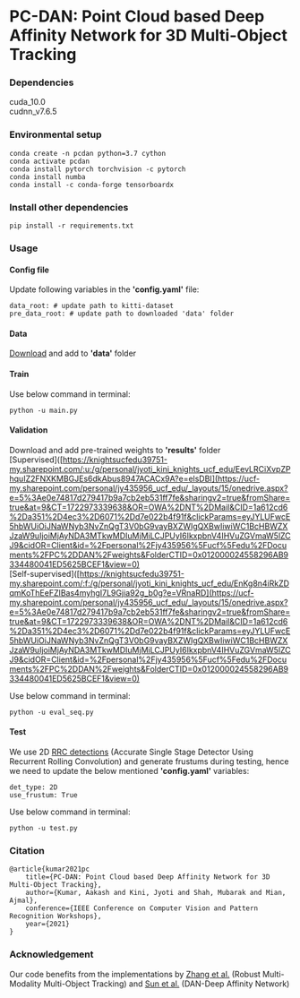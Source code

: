 # PC-DAN: Point Cloud based Deep Affinity Network for 3D Multi-Object Tracking

### Dependencies
cuda_10.0 <br/>
cudnn_v7.6.5

### Environmental setup
```
conda create -n pcdan python=3.7 cython
conda activate pcdan
conda install pytorch torchvision -c pytorch
conda install numba
conda install -c conda-forge tensorboardx
```

### Install other dependencies
```
pip install -r requirements.txt
```

### Usage
#### Config file
Update following variables in the **'config.yaml'** file:
```
data_root: # update path to kitti-dataset
pre_data_root: # update path to downloaded 'data' folder
```

#### Data
[Download](https://drive.google.com/drive/folders/1j5o1pklCGtgemG05mXCwQGHozALn3Jt2) and add to **'data'** folder

#### Train
Use below command in terminal:
```
python -u main.py
```

#### Validation
Download and add pre-trained weights to **'results'** folder <br/>
[Supervised]([https://knightsucfedu39751-my.sharepoint.com/:u:/g/personal/jyoti_kini_knights_ucf_edu/EevLRCiXvpZPhquIZ2FNXKMBGJEs6dkAbus8947ACACx9A?e=elsDBI](https://ucf-my.sharepoint.com/personal/jy435956_ucf_edu/_layouts/15/onedrive.aspx?e=5%3Ae0e74817d279417b9a7cb2eb531ff7fe&sharingv2=true&fromShare=true&at=9&CT=1722973339638&OR=OWA%2DNT%2DMail&CID=1a612cd6%2Da351%2D4ec3%2D6071%2Dd7e022b4f91f&clickParams=eyJYLUFwcE5hbWUiOiJNaWNyb3NvZnQgT3V0bG9vayBXZWIgQXBwIiwiWC1BcHBWZXJzaW9uIjoiMjAyNDA3MTkwMDIuMjMiLCJPUyI6IkxpbnV4IHVuZGVmaW5lZCJ9&cidOR=Client&id=%2Fpersonal%2Fjy435956%5Fucf%5Fedu%2FDocuments%2FPC%2DDAN%2Fweights&FolderCTID=0x012000024558296AB9334480041ED5625BCEF1&view=0) <br/>
[Self-supervised]([https://knightsucfedu39751-my.sharepoint.com/:f:/g/personal/jyoti_kini_knights_ucf_edu/EnKg8n4iRkZDqmKoThEeFZIBas4myhgI7L9Gjia92g_b0g?e=VRnaRD](https://ucf-my.sharepoint.com/personal/jy435956_ucf_edu/_layouts/15/onedrive.aspx?e=5%3Ae0e74817d279417b9a7cb2eb531ff7fe&sharingv2=true&fromShare=true&at=9&CT=1722973339638&OR=OWA%2DNT%2DMail&CID=1a612cd6%2Da351%2D4ec3%2D6071%2Dd7e022b4f91f&clickParams=eyJYLUFwcE5hbWUiOiJNaWNyb3NvZnQgT3V0bG9vayBXZWIgQXBwIiwiWC1BcHBWZXJzaW9uIjoiMjAyNDA3MTkwMDIuMjMiLCJPUyI6IkxpbnV4IHVuZGVmaW5lZCJ9&cidOR=Client&id=%2Fpersonal%2Fjy435956%5Fucf%5Fedu%2FDocuments%2FPC%2DDAN%2Fweights&FolderCTID=0x012000024558296AB9334480041ED5625BCEF1&view=0)

Use below command in terminal:
```
python -u eval_seq.py
```

#### Test
We use 2D [RRC detections](https://github.com/xiaohaoChen/rrc_detection) (Accurate Single Stage Detector Using Recurrent Rolling Convolution) and generate frustums during testing, hence we need to update the below mentioned **'config.yaml'** variables:
```
det_type: 2D
use_frustum: True
```
Use below command in terminal:
```
python -u test.py
```

### Citation
```
@article{kumar2021pc
	title={PC-DAN: Point Cloud based Deep Affinity Network for 3D Multi-Object Tracking},
	author={Kumar, Aakash and Kini, Jyoti and Shah, Mubarak and Mian, Ajmal},
	conference={IEEE Conference on Computer Vision and Pattern Recognition Workshops},
	year={2021}
}
```

### Acknowledgement
Our code benefits from the implementations by [Zhang et al.](https://github.com/ZwwWayne/mmMOT) (Robust Multi-Modality Multi-Object Tracking) and [Sun et al.](https://github.com/shijieS/SST) (DAN-Deep Affinity Network)
